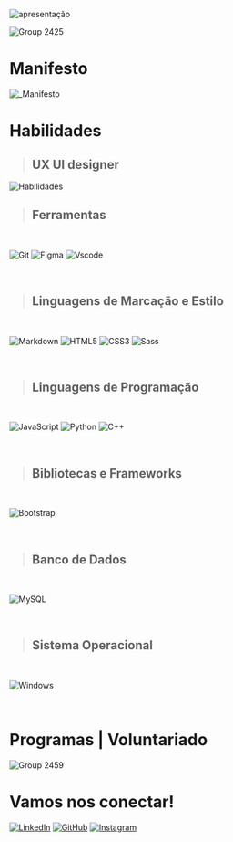 ![apresentação](https://github.com/Tarcilalves/MyForkDesafio/assets/107896645/769ce31a-afac-42ed-82cf-24d96e94459a)

![Group 2425](https://github.com/Tarcilalves/MyForkDesafio/assets/107896645/de6413a6-8039-4b04-8c83-9b958fae4611)

# Manifesto

![_Manifesto](https://github.com/Tarcilalves/MyForkDesafio/assets/107896645/3237c0ec-4acb-4716-9f9e-a0620f68f1f9)

# Habilidades

> <h2>UX  UI designer</h2>
![Habilidades](https://github.com/Tarcilalves/MyForkDesafio/assets/107896645/5395d85c-4e90-4c83-ae2b-6ef15f26a6de)

> <h2>Ferramentas</h2>
<br>

![Git](https://img.shields.io/badge/GIT-E44C30?style=for-the-badge&logo=git&logoColor=white) ![Figma](https://img.shields.io/badge/Figma-696969?style=for-the-badge&logo=figma&logoColor=figma) ![Vscode](https://img.shields.io/badge/Vscode-007ACC?style=for-the-badge&logo=visual-studio-code&logoColor=white) 

<br>

> <h2>Linguagens de Marcação e Estilo</h2>
<br>

![Markdown](https://img.shields.io/badge/Markdown-000?style=for-the-badge&logo=markdown) ![HTML5](https://img.shields.io/badge/HTML5-E34F26?style=for-the-badge&logo=html5&logoColor=white) ![CSS3](https://img.shields.io/badge/CSS3-1572B6?style=for-the-badge&logo=css3&logoColor=white) ![Sass](https://img.shields.io/badge/Sass-000?style=for-the-badge&logo=sass)

<br>

> <h2>Linguagens de Programação</h2>
<br>

![JavaScript](https://img.shields.io/badge/JavaScript-F7DF1E?style=for-the-badge&logo=javascript&logoColor=black) ![Python](https://img.shields.io/badge/python-3670A0?style=for-the-badge&logo=python&logoColor=ffdd54) ![C++](https://img.shields.io/badge/C%2B%2B-00599C?style=for-the-badge&logo=c%2B%2B&logoColor=white) 


<br>

> <h2>Bibliotecas e Frameworks</h2>
<br>

![Bootstrap](https://img.shields.io/badge/-boostrap-0D1117?style=for-the-badge&logo=bootstrap&labelColor=0D1117)

<br>

> <h2>Banco de Dados</h2>
<br>

![MySQL](https://img.shields.io/badge/MySQL-00000F?style=for-the-badge&logo=mysql&logoColor=white)

<br>

> <h2>Sistema Operacional</h2>
<br>

![Windows](https://img.shields.io/badge/Windows-000?style=for-the-badge&logo=windows&logoColor=2CA5E0)

<br>

# Programas | Voluntariado

![Group 2459](https://github.com/Tarcilalves/MyForkDesafio/assets/107896645/29371add-f67e-40f8-93c3-43abf44316dd)

# Vamos nos conectar!

[![LinkedIn](https://img.shields.io/badge/LinkedIn-0077B5?style=for-the-badge&logo=linkedin&logoColor=white)](https://www.linkedin.com/in/tarcilacardosoalves/) [![GitHub](https://img.shields.io/badge/GitHub-100000?style=for-the-badge&logo=github&logoColor=white)](https://github.com/Tarcilalves) [![Instagram](https://img.shields.io/badge/-Instagram-%23E4405F?style=for-the-badge&logo=instagram&logoColor=white)](https://www.instagram.com/tarcilacardosoalves/)


